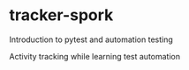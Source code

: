# tracker-spork
Introduction to pytest and automation testing

Activity tracking while learning test automation
